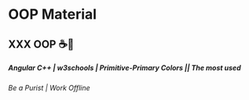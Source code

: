 # OOP Material
## XXX OOP ☕🍕
##### Angular C++ | w3schools | Primitive-Primary Colors || The most used
###### Be a Purist | Work Offline
